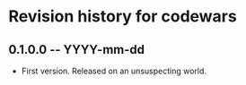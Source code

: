 # Revision history for codewars

## 0.1.0.0  -- YYYY-mm-dd

* First version. Released on an unsuspecting world.

